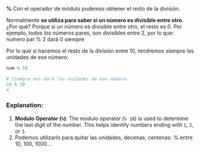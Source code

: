 **%**
Con el operador de módulo podemos obtener el resto de la división.

Normalmente **se utiliza para saber si un número es divisible entre otro**. 
	¿Por qué?
		Porque si un número es divisible entre otro, el resto es 0.
			Por ejemplo, todos los números pares, son divisibles entre 2, por lo que:
			numero par % 2 dará 0 siempre

Por lo que si hacemos el resto de la división entre 10, tendremos siempre las unidades de ese número:

```python
num % 10

# Siempre nos dará las unidades de ese número.
24 % 10
4
```

### Explanation:
1. **Modulo Operator (`%`)**: The modulo operator (`% 10`) is used to determine the last digit of the number. This helps identify numbers ending with `1`, `2`, or `3`.
2. Podemos utilizarlo para quitar las unidades, decenas, centenas: % entre 10, 100, 1000...
